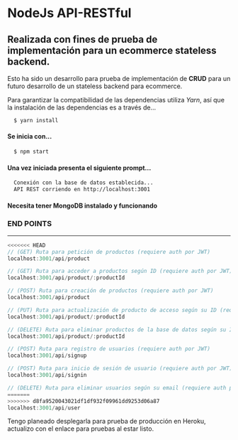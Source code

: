 # NodeJs API-RESTful
Realizada con fines de prueba de implementación para un ecommerce stateless backend.
---

Esto ha sido un desarrollo para prueba de implementación de __CRUD__ para un futuro desarrollo de un stateless backend para
ecommerce.

Para garantizar la compatibilidad de las dependencias utiliza _Yarn_, así que la instalación de las dependencias es a través de...


```bash
  $ yarn install
  ```
  
#### Se inicia con...
```bash
  $ npm start
  ```
  
#### Una vez iniciada presenta el siguiente prompt...
```bash
  Conexión con la base de datos establecida...
  API REST corriendo en http://localhost:3001
```

#### Necesita tener MongoDB instalado y funcionando


### END POINTS
---
```javascript
<<<<<<< HEAD
// (GET) Ruta para petición de productos (requiere auth por JWT)
localhost:3001/api/product

// (GET) Ruta para acceder a productos según ID (requiere auth por JWT)
localhost:3001/api/product/:productId

// (POST) Ruta para creación de productos (requiere auth por JWT)
localhost:3001/api/product

// (PUT) Ruta para actualización de producto de acceso según su ID (requiere auth por JWT)
localhost:3001/api/product/:productId

// (DELETE) Ruta para eliminar productos de la base de datos según su ID (requiere auth por JWT)
localhost:3001/api/product/:productId

// (POST) Ruta para registro de usuarios (requiere auth por JWT)
localhost:3001/api/signup

// (POST) Ruta para inicio de sesión de usuario (requiere auth por JWT)
localhost:3001/api/signin

// (DELETE) Ruta para eliminar usuarios según su email (requiere auth por JWT)
=======
>>>>>>> d8fa9520043021df1df932f09961dd9253d06a87
localhost:3001/api/user
```

Tengo planeado desplegarla para prueba de producción en Heroku, actualizo con el enlace para pruebas al estar listo.
